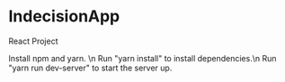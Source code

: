 # IndecisionApp
React Project

Install npm and yarn. \n
Run "yarn install" to install dependencies.\n
Run "yarn run dev-server" to start the server up.
